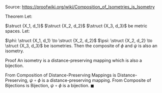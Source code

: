 # 

Source: https://proofwiki.org/wiki/Composition_of_Isometries_is_Isometry

Theorem
Let:

$\struct {X_1, d_1}$
$\struct {X_2, d_2}$
$\struct {X_3, d_3}$
be metric spaces.
Let:

$\phi: \struct {X_1, d_1} \to \struct {X_2, d_2}$
$\psi: \struct {X_2, d_2} \to \struct {X_3, d_3}$
be isometries.
Then the composite of $\phi$ and $\psi$ is also an isometry.


Proof
An isometry is a distance-preserving mapping which is also a bijection.

From Composition of Distance-Preserving Mappings is Distance-Preserving, $\psi \circ \phi$ is a distance-preserving mapping.
From Composite of Bijections is Bijection, $\psi \circ \phi$ is a bijection.
$\blacksquare$





